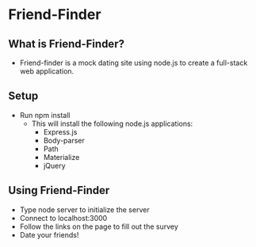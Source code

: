 # Friend-Finder

## What is Friend-Finder?
- Friend-finder is a mock dating site using node.js to create a full-stack web application.

## Setup
- Run npm install
    + This will install the following node.js applications:
        - Express.js
        - Body-parser
        - Path
        - Materialize
        - jQuery

## Using Friend-Finder
- Type node server to initialize the server
- Connect to localhost:3000
- Follow the links on the page to fill out the survey
- Date your friends!
